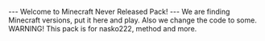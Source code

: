 --- Welcome to Minecraft Never Released Pack! ---
We are finding Minecraft versions, put it here and play. Also we change the code to some.
WARNING! This pack is for nasko222, method and more.
